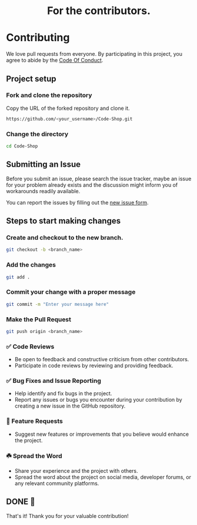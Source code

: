 <h1 align=center> For the contributors.  </h1>

# Contributing

We love pull requests from everyone. By participating in this project, you
agree to abide by the [Code Of Conduct](CODE_OF_CONDUCT.md).

## Project setup

### Fork and clone the repository

Copy the URL of the forked repository and clone it.

```bash
https://github.com/<your_username>/Code-Shop.git
```

### Change the directory

```bash
cd Code-Shop
```
## Submitting an Issue

Before you submit an issue, please search the issue tracker, maybe an issue for your problem already exists and the discussion might inform you of workarounds readily available.

You can report the issues by filling out the [new issue form](https://github.com/SyedImtiyaz-1/Code-Shop/issues/new/choose).

## Steps to start making changes

### Create and checkout to the new branch.

```bash
git checkout -b <branch_name>
```

### Add the changes

```bash
git add .
```

### Commit your change with a proper message

```bash
git commit -m "Enter your message here"
```

### Make the Pull Request

```bash
git push origin <branch_name>
```
### ✅ Code Reviews

- Be open to feedback and constructive criticism from other contributors.
- Participate in code reviews by reviewing and providing feedback.

### ✅ Bug Fixes and Issue Reporting

- Help identify and fix bugs in the project.
- Report any issues or bugs you encounter during your contribution by creating a new issue in the GitHub repository.

### 🚀 Feature Requests

- Suggest new features or improvements that you believe would enhance the project.

### ☘️ Spread the Word

- Share your experience and the project with others.
- Spread the word about the project on social media, developer forums, or any relevant community platforms.

## DONE 🥳
That's it! Thank you for your valuable contribution!
